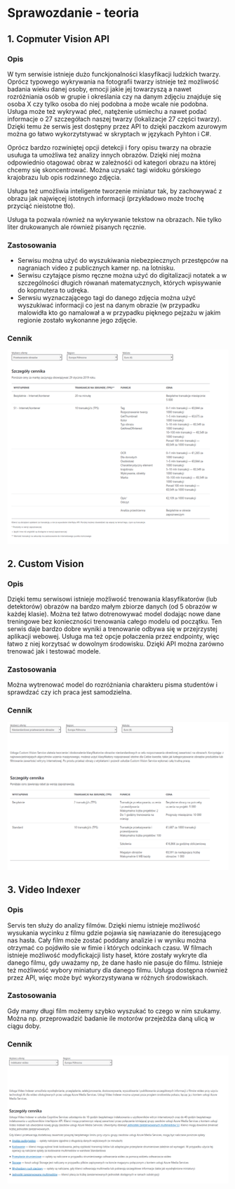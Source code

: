 # Sprawozdanie - teoria

## 1. Copmuter Vision API

### Opis

W tym serwisie istnieje dużo funckjonalności klasyfikacji ludzkich twarzy. Oprócz typowego wykrywania na fotografii twarzy istnieje też możliwość badania wieku danej osoby, emocji jakie jej towarzyszą a nawet rozróżniania osób w grupie i określania czy na danym zdjęciu znajduje się osoba X czy tylko osoba do niej podobna a może wcale nie podobna. Usługa może też wykrywać płeć, natężenie uśmiechu a nawet podać informacje o 27 szczegółach naszej twarzy (lokalizacje 27 części twarzy). Dzięki temu że serwis jest dostępny przez API to dzięki paczkom azurowym można go łatwo wykorzytstywać w skryptach w językach Pyhton i C#. 

Oprócz bardzo rozwiniętej opcji detekcji i fory opisu twarzy na obrazie usuługa ta umożliwa też analizy innych obrazów. Dzięki niej można odpowiednio otagować obraz w zależnośći od kategori obrazu na której chcemy się skoncentrować. Można uzysakć tagi widoku górskiego krajobrazu lub opis rodzinnego zdjęcia.

Usługa też umożliwia inteligente tworzenie miniatur tak, by zachowywać z obrazu jak najwięcej istotnych informacji (przykładowo może trochę przyciąć nieistotne tło).

Usługa ta pozwala również na wykrywanie tekstow na obrazach. Nie tylko liter drukowanych ale również pisanych ręcznie.

### Zastosowania

* Serwisu można użyć do wyszukiwania niebezpiecznych przestępców na nagraniach video z publicznych kamer np. na lotnisku.
* Serwisu czytające pismo ręczne można użyć do digitalizacji notatek a w szczególności długich rówanań matematycznych, których wpisywanie do kopmutera to udręka.
* Serwsiu wyznaczającego tagi do danego zdjęcia można użyć wyszukiwać informacji co jest na danym obrazie (w przypadku malowidła kto go namalował a w przypadku pięknego pejzażu w jakim regionie zostało wykonanne jego zdjęcie.

### Cennik

![](https://raw.githubusercontent.com/edsuch21/AI-on-Microsoft-Azure/main/Vision%20Services/Computer%20Vision%20API.png)

## 2. Custom Vision

### Opis

Dzięki temu serwisowi istnieje możliwość trenowania klasyfikatorów (lub detektorów) obrazów na bardzo małym zbiorze danych (od 5 obrazów w każdej klasie). Można też łatwo dotrenowywać model dodając nowe dane treningowe bez konieczności trenowania całego modelu od początku. Ten serwis daje bardzo dobre wyniki a trenowanie odbywa się w przejrzystej aplikacji webowej. Usługa ma też opcje połaczenia przez endpointy, więc łatwo z niej korzytsać w dowolnym środowisku. Dzięki API można zarówno trenować jak i testować modele.

### Zastosowania

Można wytrenować model do rozróżniania charakteru pisma studentów i sprawdzać czy ich praca jest samodzielna.

### Cennik

![](https://raw.githubusercontent.com/edsuch21/AI-on-Microsoft-Azure/main/Vision%20Services/Custom%20Vison.png)


## 3. Video Indexer

### Opis

Servis ten służy do analizy filmów. Dzięki niemu istnieje możliwość wysukania wycinku z filmu gdzie pojawia się nawiazanie do iteresującego nas hasła. Cały film może zostać poddany analizie i w wyniku można otrzymać co pojdwiło sie w fimie i których odcinkach czasu. W filmach istnieje możliwość modyfickajcji listy haseł, które zostały wykryte dla danego filmu, gdy uważamy np, że dane hasło nie pasuje do filmu. Istnieje też możliwość wybory miniatury dla danego filmu. Usługa dostępna również przez API, więc może być wykorzystywana w różnych środowiskach.

### Zastosowania

Gdy mamy długi film możemy szybko wyszukać to czego w nim szukamy. Można np. przeprowadzić badanie ile motorów przejeżdża daną ulicą w ciągu doby.

### Cennik

![](https://raw.githubusercontent.com/edsuch21/AI-on-Microsoft-Azure/main/Vision%20Services/Video%20Indexer.png)
